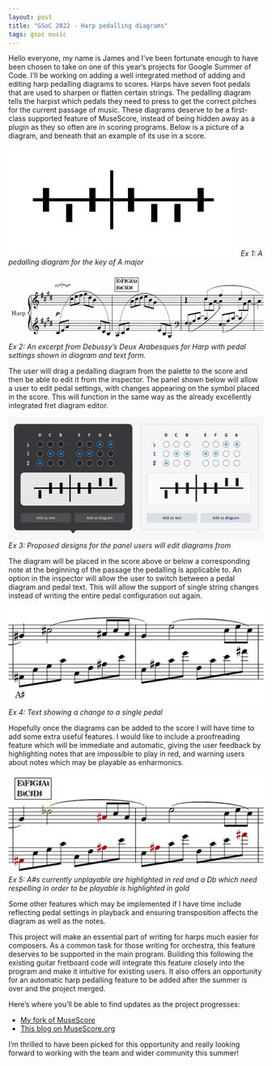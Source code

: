 ```yaml
---
layout: post
title: "GSoC 2022 - Harp pedalling diagrams"
tags: gsoc music
---
```

Hello everyone, my name is James and I’ve been fortunate enough to have been chosen to take on one of this year’s projects for Google Summer of Code. I’ll be working on adding a well integrated method of adding and editing harp pedalling diagrams to scores. Harps have seven foot pedals that are used to sharpen or flatten certain strings. The pedalling diagram tells the harpist which pedals they need to press to get the correct pitches for the current passage of music. These diagrams deserve to be a first-class supported feature of MuseScore, instead of being hidden away as a plugin as they so often are in scoring programs. Below is a picture of a diagram, and beneath that an example of its use in a score.

![A harp pedal diagram set to the key of A major](/assets/img/diagram.png)
*Ex 1: A pedalling diagram for the key of A major*

![Excerpt from Debussy's Arabesques with pedalling in diagram and text form](/assets/img/score_example.png)
*Ex 2: An excerpt from Debussy’s Deux Arabesques for Harp with pedal settings shown in diagram and text form.*

The user will drag a pedalling diagram from the palette to the score and then be able to edit it from the inspector. The panel shown below will allow a user to edit pedal settings, with changes appearing on the symbol placed in the score. This will function in the same way as the already excellently integrated fret diagram editor.

![Proposed designs for the panel to edit diagrams](/assets/img/Harp_Pedal_2_0.jpg)
*Ex 3: Proposed designs for the panel users will edit diagrams from*

The diagram will be placed in the score above or below a corresponding note at the beginning of the passage the pedalling is applicable to. An option in the inspector will allow the user to switch between a pedal diagram and pedal text. This will allow the support of single string changes instead of writing the entire pedal configuration out again.

![A single string change](/assets/img/single_string.png)
*Ex 4: Text showing a change to a single pedal*

Hopefully once the diagrams can be added to the score I will have time to add some extra useful features. I would like to include a proofreading feature which will be immediate and automatic, giving the user feedback by highlighting notes that are impossible to play in red, and warning users about notes which may be playable as enharmonics.

![Score showing unplayable notes and enharmonic errors](/assets/img/enharmonic_0.png)
*Ex 5: A#s currently unplayable are highlighted in red and a Db which need respelling in order to be playable is highlighted in gold*

Some other features which may be implemented if I have time include reflecting pedal settings in playback and ensuring transposition affects the diagram as well as the notes.

This project will make an essential part of writing for harps much easier for composers. As a common task for those writing for orchestra, this feature deserves to be supported in the main program. Building this following the existing guitar fretboard code will integrate this feature closely into the program and make it intuitive for existing users. It also offers an opportunity for an automatic harp pedalling feature to be added after the summer is over and the project merged.

Here’s where you’ll be able to find updates as the project progresses:
- [My fork of MuseScore](https://github.com/miiizen/musescore/tree/harp-pedalling)
- [This blog on MuseScore.org](https://musescore.org/en/user/3773138/blog)

I’m thrilled to have been picked for this opportunity and really looking forward to working with the team and wider community this summer!